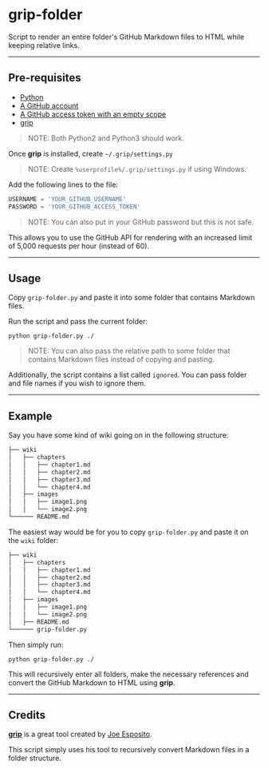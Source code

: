 # grip-folder
Script to render an entire folder's GitHub Markdown files to HTML while keeping relative links.

---

## Pre-requisites

- [Python](https://python.org/)
- [A GitHub account](https://github.com/join)
- [A GitHub access token with an empty scope](https://github.com/settings/tokens/new?scopes=)
- [grip](https://github.com/joeyespo/grip)
> NOTE: Both Python2 and Python3 should work.

Once **grip** is installed, create `~/.grip/settings.py`
> NOTE: Create `%userprofile%/.grip/settings.py` if using Windows.

Add the following lines to the file:
```python
USERNAME = 'YOUR_GITHUB_USERNAME'
PASSWORD = 'YOUR_GITHUB_ACCESS_TOKEN'
```
> NOTE: You can also put in your GitHub password but this is not safe.

This allows you to use the GitHub API for rendering with an increased limit of 5,000 requests per hour (instead of 60).

---

## Usage
Copy `grip-folder.py` and paste it into some folder that contains Markdown files.

Run the script and pass the current folder:
```
python grip-folder.py ./
```
> NOTE: You can also pass the relative path to some folder that contains Markdown files instead of copying and pasting.

Additionally, the script contains a list called `ignored`. You can pass folder and file names if you wish to ignore them.

---

## Example
Say you have some kind of wiki going on in the following structure:

```bash
├── wiki
│   ├── chapters
│   │   ├── chapter1.md
│   │   ├── chapter2.md
│   │   ├── chapter3.md
│   │   └── chapter4.md
│   ├── images
│   │   ├── image1.png
│   │   └── image2.png
└────── README.md
```

The easiest way would be for you to copy `grip-folder.py` and paste it on the `wiki` folder:

```bash
├── wiki
│   ├── chapters
│   │   ├── chapter1.md
│   │   ├── chapter2.md
│   │   ├── chapter3.md
│   │   └── chapter4.md
│   ├── images
│   │   ├── image1.png
│   │   └── image2.png
│   ├── README.md
└────── grip-folder.py
```

Then simply run:
```
python grip-folder.py ./
```

This will recursively enter all folders, make the necessary references and convert the GitHub Markdown to HTML using **grip**.

---

## Credits
**[grip](https://github.com/joeyespo/grip)** is a great tool created by [Joe Esposito](https://github.com/joeyespo).

This script simply uses his tool to recursively convert Markdown files in a folder structure.
